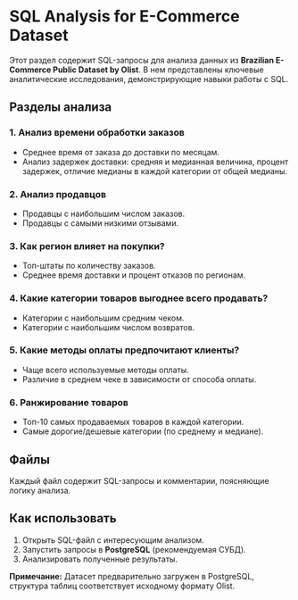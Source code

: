 # SQL Analysis for E-Commerce Dataset

Этот раздел содержит SQL-запросы для анализа данных из **Brazilian E-Commerce Public Dataset by Olist**. В нем представлены ключевые аналитические исследования, демонстрирующие навыки работы с SQL.

## Разделы анализа

### 1. Анализ времени обработки заказов
- Среднее время от заказа до доставки по месяцам.
- Анализ задержек доставки: средняя и медианная величина, процент задержек, отличие медианы в каждой категории от общей медианы.

### 2. Анализ продавцов
- Продавцы с наибольшим числом заказов.
- Продавцы с самыми низкими отзывами.

### 3. Как регион влияет на покупки?
- Топ-штаты по количеству заказов.
- Среднее время доставки и процент отказов по регионам.

### 4. Какие категории товаров выгоднее всего продавать?
- Категории с наибольшим средним чеком.
- Категории с наибольшим числом возвратов.

### 5. Какие методы оплаты предпочитают клиенты?
- Чаще всего используемые методы оплаты.
- Различие в среднем чеке в зависимости от способа оплаты.

### 6. Ранжирование товаров
- Топ-10 самых продаваемых товаров в каждой категории.
- Самые дорогие/дешевые категории (по среднему и медиане).

## Файлы
Каждый файл содержит SQL-запросы и комментарии, поясняющие логику анализа.

## Как использовать
1. Открыть SQL-файл с интересующим анализом.
2. Запустить запросы в **PostgreSQL** (рекомендуемая СУБД).
3. Анализировать полученные результаты.

**Примечание:** Датасет предварительно загружен в PostgreSQL, структура таблиц соответствует исходному формату Olist.
